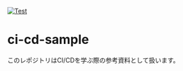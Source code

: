 [![Test](https://github.com/yoshi-koyama/ci-cd-sample/actions/workflows/gradle.yml/badge.svg)](https://github.com/yoshi-koyama/ci-cd-sample/actions/workflows/gradle.yml)
# ci-cd-sample

このレポジトリはCI/CDを学ぶ際の参考資料として扱います。
